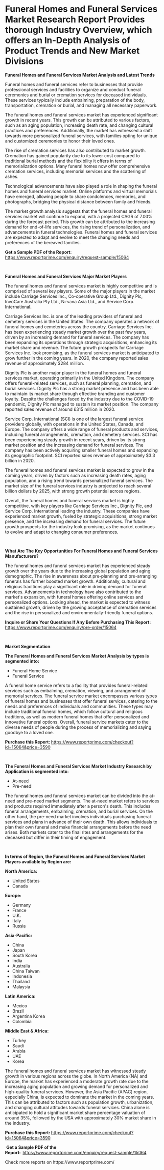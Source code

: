 <p><h1>Funeral Homes and Funeral Services Market Research Report Provides thorough Industry Overview, which offers an In-Depth Analysis of Product Trends and New Market Divisions</h1></p><p><strong>Funeral Homes and Funeral Services Market Analysis and Latest Trends</strong></p>
<p><p>Funeral homes and funeral services refer to businesses that provide professional services and facilities to organize and conduct funeral ceremonies and burial or cremation services for deceased individuals. These services typically include embalming, preparation of the body, transportation, cremation or burial, and managing all necessary paperwork.</p><p>The funeral homes and funeral services market has experienced significant growth in recent years. This growth can be attributed to various factors, such as an aging population, increasing death rate, and changing cultural practices and preferences. Additionally, the market has witnessed a shift towards more personalized funeral services, with families opting for unique and customized ceremonies to honor their loved ones.</p><p>The rise of cremation services has also contributed to market growth. Cremation has gained popularity due to its lower cost compared to traditional burial methods and the flexibility it offers in terms of memorialization options. Many funeral homes now offer comprehensive cremation services, including memorial services and the scattering of ashes.</p><p>Technological advancements have also played a role in shaping the funeral homes and funeral services market. Online platforms and virtual memorials have emerged, allowing people to share condolences, memories, and photographs, bridging the physical distance between family and friends.</p><p>The market growth analysis suggests that the funeral homes and funeral services market will continue to expand, with a projected CAGR of 7.00% during the forecast period. This growth can be attributed to the increasing demand for end-of-life services, the rising trend of personalization, and advancements in funeral technologies. Funeral homes and funeral services are expected to adapt and evolve to meet the changing needs and preferences of the bereaved families.</p></p>
<p><strong>Get a Sample PDF of the Report:&nbsp;</strong> <a href="https://www.reportprime.com/enquiry/request-sample/15064">https://www.reportprime.com/enquiry/request-sample/15064</a></p>
<p>&nbsp;</p>
<p><strong>Funeral Homes and Funeral Services Major Market Players</strong></p>
<p><p>The funeral homes and funeral services market is highly competitive and is comprised of several key players. Some of the major players in the market include Carriage Services Inc., Co-operative Group Ltd., Dignity Plc, InvoCare Australia Pty Ltd., Nirvana Asia Ltd., and Service Corp. International.</p><p>Carriage Services Inc. is one of the leading providers of funeral and cemetery services in the United States. The company operates a network of funeral homes and cemeteries across the country. Carriage Services Inc. has been experiencing steady market growth over the past few years, driven by an increasing demand for funeral services. The company has been expanding its operations through strategic acquisitions, enhancing its market share and revenue. The future growth prospects for Carriage Services Inc. look promising, as the funeral services market is anticipated to grow further in the coming years. In 2020, the company reported sales revenue of approximately $284 million.</p><p>Dignity Plc is another major player in the funeral homes and funeral services market, operating primarily in the United Kingdom. The company offers funeral-related services, such as funeral planning, cremation, and burial services. Dignity Plc has a strong market presence and has been able to maintain its market share through effective branding and customer loyalty. Despite the challenges faced by the industry due to the COVID-19 pandemic, Dignity Plc managed to sustain its market position. The company reported sales revenue of around £315 million in 2020.</p><p>Service Corp. International (SCI) is one of the largest funeral service providers globally, with operations in the United States, Canada, and Europe. The company offers a wide range of funeral products and services, including funeral arrangements, cremation, and cemetery services. SCI has been experiencing steady growth in recent years, driven by its strong market position and the increasing demand for funeral services. The company has been actively acquiring smaller funeral homes and expanding its geographic footprint. SCI reported sales revenue of approximately $3.3 billion in 2020.</p><p>The funeral homes and funeral services market is expected to grow in the coming years, driven by factors such as increasing death rates, aging population, and a rising trend towards personalized funeral services. The market size of the funeral services industry is projected to reach several billion dollars by 2025, with strong growth potential across regions.</p><p>Overall, the funeral homes and funeral services market is highly competitive, with key players like Carriage Services Inc., Dignity Plc, and Service Corp. International leading the industry. These companies have experienced market growth, fueled by strategic acquisitions, strong market presence, and the increasing demand for funeral services. The future growth prospects for the industry look promising, as the market continues to evolve and adapt to changing consumer preferences.</p></p>
<p>&nbsp;</p>
<p><strong>What Are The Key Opportunities For Funeral Homes and Funeral Services Manufacturers?</strong></p>
<p><p>The funeral homes and funeral services market has experienced steady growth over the years due to the increasing global population and aging demographic. The rise in awareness about pre-planning and pre-arranging funerals has further boosted market growth. Additionally, cultural and religious traditions play a significant role in driving demand for funeral services. Advancements in technology have also contributed to the market's expansion, with funeral homes offering online services and personalized options. Looking ahead, the market is expected to witness sustained growth, driven by the growing acceptance of cremation services and the rise in personalized and environmentally-friendly funeral options.</p></p>
<p><strong>Inquire or Share Your Questions If Any Before Purchasing This Report:</strong> <a href="https://www.reportprime.com/enquiry/pre-order/15064">https://www.reportprime.com/enquiry/pre-order/15064</a></p>
<p>&nbsp;</p>
<p><strong>Market Segmentation</strong></p>
<p><strong>The Funeral Homes and Funeral Services Market Analysis by types is segmented into:</strong></p>
<p><ul><li>Funeral Home Service</li><li>Funeral Service</li></ul></p>
<p><p>A funeral home service refers to a facility that provides funeral-related services such as embalming, cremation, viewing, and arrangement of memorial services. The funeral service market encompasses various types of funeral homes and businesses that offer funeral services, catering to the needs and preferences of individuals and communities. These types may include traditional funeral homes, which follow cultural and religious traditions, as well as modern funeral homes that offer personalized and innovative funeral options. Overall, funeral service markets cater to the diverse needs of people during the process of memorializing and saying goodbye to a loved one.</p></p>
<p><strong>Purchase this Report:&nbsp;</strong><a href="https://www.reportprime.com/checkout?id=15064&price=3590">https://www.reportprime.com/checkout?id=15064&price=3590</a></p>
<p>&nbsp;</p>
<p><strong>The Funeral Homes and Funeral Services Market Industry Research by Application is segmented into:</strong></p>
<p><ul><li>At-need</li><li>Pre-need</li></ul></p>
<p><p>The funeral homes and funeral services market can be divided into the at-need and pre-need market segments. The at-need market refers to services and products required immediately after a person's death. This includes funeral arrangements, embalming, cremation, and burial services. On the other hand, the pre-need market involves individuals purchasing funeral services and plans in advance of their own death. This allows individuals to plan their own funeral and make financial arrangements before the need arises. Both markets cater to the final rites and arrangements for the deceased but differ in their timing of engagement.</p></p>
<p>&nbsp;</p>
<p><strong>In terms of Region, the Funeral Homes and Funeral Services Market Players available by Region are:</strong></p>
<p>
    <p> <strong> North America: </strong>
        <ul>
            <li>United States</li>
            <li>Canada</li>
        </ul>
        </p> 
    <p> <strong> Europe: </strong>
        <ul>
            <li>Germany</li>
            <li>France</li>
            <li>U.K.</li>
            <li>Italy</li>
            <li>Russia</li>
        </ul>
        </p> 
    <p> <strong> Asia-Pacific: </strong>
        <ul>
            <li>China</li>
            <li>Japan</li>
            <li>South Korea</li>
            <li>India</li>
            <li>Australia</li>
            <li>China Taiwan</li>
            <li>Indonesia</li>
            <li>Thailand</li>
            <li>Malaysia</li>
        </ul>
        </p> 
    <p> <strong> Latin America: </strong>
        <ul>
            <li>Mexico</li>
            <li>Brazil</li>
            <li>Argentina Korea</li>
            <li>Colombia</li>
        </ul>
        </p> 
    <p> <strong> Middle East & Africa: </strong>
        <ul>
            <li>Turkey</li>
            <li>Saudi</li>
            <li>Arabia</li>
            <li>UAE</li>
            <li>Korea</li>
        </ul>
    </p>
    </p>
<p><p>The funeral homes and funeral services market has witnessed steady growth in various regions across the globe. In North America (NA) and Europe, the market has experienced a moderate growth rate due to the increasing aging population and growing demand for personalized and high-quality funeral services. However, the Asia Pacific (APAC) region, especially China, is expected to dominate the market in the coming years. This can be attributed to factors such as population growth, urbanization, and changing cultural attitudes towards funeral services. China alone is anticipated to hold a significant market share percentage valuation of around 35%, followed by the USA with approximately 30% market share in the industry.</p></p>
<p><strong>Purchase this Report: </strong><a href="https://www.reportprime.com/checkout?id=15064&price=3590">https://www.reportprime.com/checkout?id=15064&price=3590</a></p>
<p>&nbsp;<strong>Get a Sample PDF of the Report:&nbsp;&nbsp;</strong><a href="https://www.reportprime.com/enquiry/request-sample/15064">https://www.reportprime.com/enquiry/request-sample/15064</a></p>
<p><strong></strong></p>
<p>Check more reports on https://www.reportprime.com/</p>